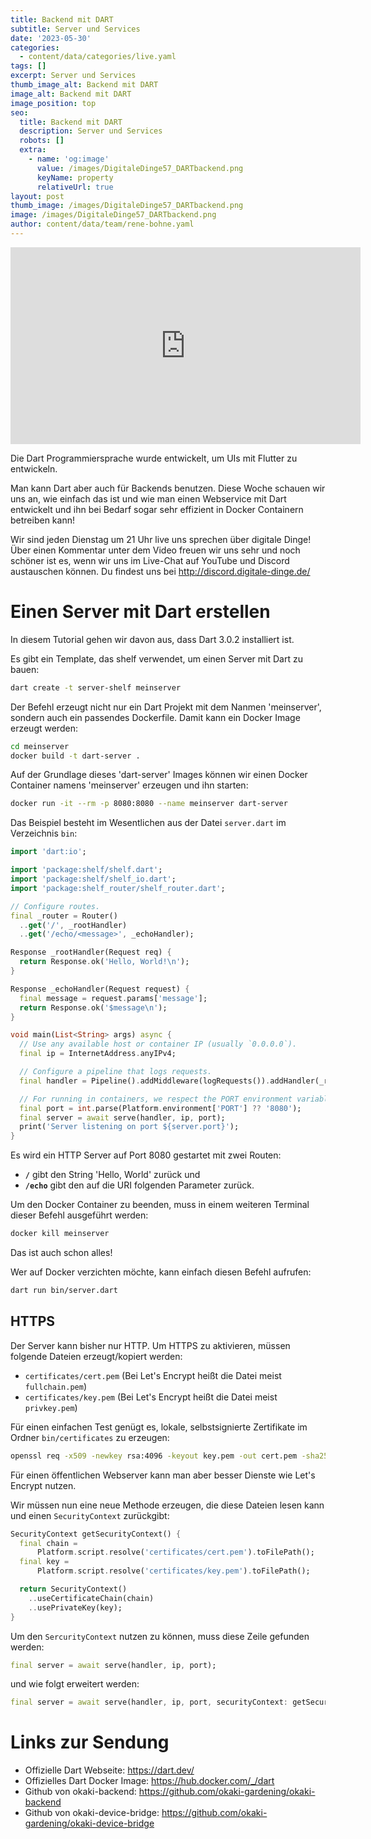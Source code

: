 ```yaml
---
title: Backend mit DART
subtitle: Server und Services
date: '2023-05-30'
categories:
  - content/data/categories/live.yaml
tags: []
excerpt: Server und Services
thumb_image_alt: Backend mit DART
image_alt: Backend mit DART
image_position: top
seo:
  title: Backend mit DART
  description: Server und Services
  robots: []
  extra:
    - name: 'og:image'
      value: /images/DigitaleDinge57_DARTbackend.png
      keyName: property
      relativeUrl: true
layout: post
thumb_image: /images/DigitaleDinge57_DARTbackend.png
image: /images/DigitaleDinge57_DARTbackend.png
author: content/data/team/rene-bohne.yaml
---
```

<iframe width="560" height="315"
src="https://www.youtube-nocookie.com/embed/CWp-6FMM8Fg?modestbranding=1"
frameborder="0" allow="accelerometer; autoplay; encrypted-media;
gyroscope; picture-in-picture" allowfullscreen>\\\</iframe>

Die Dart Programmiersprache wurde entwickelt, um UIs mit Flutter zu entwickeln. 

Man kann Dart aber auch für Backends benutzen. Diese Woche schauen wir uns an, wie einfach das ist und wie man einen Webservice mit Dart entwickelt und ihn bei Bedarf sogar sehr effizient in Docker Containern betreiben kann!

Wir sind jeden Dienstag um 21 Uhr live uns sprechen über digitale Dinge! Über einen Kommentar unter dem Video freuen wir uns sehr und noch schöner ist es, wenn wir uns im Live-Chat auf YouTube und Discord austauschen können. Du findest uns bei http://discord.digitale-dinge.de/

# Einen Server mit Dart erstellen

In diesem Tutorial gehen wir davon aus, dass Dart 3.0.2 installiert ist.

Es gibt ein Template, das shelf verwendet, um einen Server mit Dart zu bauen:
```bash
dart create -t server-shelf meinserver
```

Der Befehl erzeugt nicht nur ein Dart Projekt mit dem Nanmen 'meinserver', sondern auch ein passendes Dockerfile. Damit kann ein Docker Image erzeugt werden:


```bash
cd meinserver
docker build -t dart-server .
```

Auf der Grundlage dieses 'dart-server' Images können wir einen Docker Container namens 'meinserver' erzeugen und ihn starten:

```bash
docker run -it --rm -p 8080:8080 --name meinserver dart-server
```

Das Beispiel besteht im Wesentlichen aus der Datei `server.dart` im Verzeichnis `bin`:

```dart
import 'dart:io';

import 'package:shelf/shelf.dart';
import 'package:shelf/shelf_io.dart';
import 'package:shelf_router/shelf_router.dart';

// Configure routes.
final _router = Router()
  ..get('/', _rootHandler)
  ..get('/echo/<message>', _echoHandler);

Response _rootHandler(Request req) {
  return Response.ok('Hello, World!\n');
}

Response _echoHandler(Request request) {
  final message = request.params['message'];
  return Response.ok('$message\n');
}

void main(List<String> args) async {
  // Use any available host or container IP (usually `0.0.0.0`).
  final ip = InternetAddress.anyIPv4;

  // Configure a pipeline that logs requests.
  final handler = Pipeline().addMiddleware(logRequests()).addHandler(_router);

  // For running in containers, we respect the PORT environment variable.
  final port = int.parse(Platform.environment['PORT'] ?? '8080');
  final server = await serve(handler, ip, port);
  print('Server listening on port ${server.port}');
}
```

Es wird ein HTTP Server auf Port 8080 gestartet mit zwei Routen:

* **`/`** gibt den String 'Hello, World' zurück und 
* **`/echo`** gibt den auf die URI folgenden Parameter zurück.

Um den Docker Container zu beenden, muss in einem weiteren Terminal dieser Befehl ausgeführt werden:

```bash
docker kill meinserver
```
Das ist auch schon alles!

Wer auf Docker verzichten möchte, kann einfach diesen Befehl aufrufen:

```bash
dart run bin/server.dart
````

## HTTPS

Der Server kann bisher nur HTTP.
Um HTTPS zu aktivieren, müssen folgende Dateien erzeugt/kopiert werden:

* `certificates/cert.pem` (Bei Let's Encrypt heißt die Datei meist `fullchain.pem`)
* `certificates/key.pem` (Bei Let's Encrypt heißt die Datei meist `privkey.pem`)

Für einen einfachen Test genügt es, lokale, selbstsignierte Zertifikate im Ordner `bin/certificates` zu erzeugen:

```bash
openssl req -x509 -newkey rsa:4096 -keyout key.pem -out cert.pem -sha256 -days 3650 -nodes -subj "/C=DE/ST=Berlin/L=Berlin/O=digitale-dinge/OU=dev/CN=localhost"
```

Für einen öffentlichen Webserver kann man aber besser Dienste wie Let's Encrypt nutzen.

Wir müssen nun eine neue Methode erzeugen, die diese Dateien lesen kann und einen `SecurityContext` zurückgibt:

```dart
SecurityContext getSecurityContext() {
  final chain =
      Platform.script.resolve('certificates/cert.pem').toFilePath();
  final key =
      Platform.script.resolve('certificates/key.pem').toFilePath();

  return SecurityContext()
    ..useCertificateChain(chain)
    ..usePrivateKey(key);
}
```

Um den `SercurityContext` nutzen zu können, muss diese Zeile gefunden werden:

```dart
final server = await serve(handler, ip, port);
```

und wie folgt erweitert werden:
```dart
final server = await serve(handler, ip, port, securityContext: getSecurityContext());
```

# Links zur Sendung

* Offizielle Dart Webseite: https://dart.dev/
* Offizielles Dart Docker Image: https://hub.docker.com/_/dart
* Github von okaki-backend: https://github.com/okaki-gardening/okaki-backend
* Github von okaki-device-bridge: https://github.com/okaki-gardening/okaki-device-bridge


